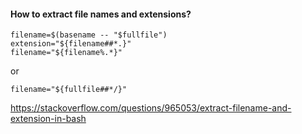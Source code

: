 #### How to extract file names and extensions?

```
filename=$(basename -- "$fullfile")
extension="${filename##*.}"
filename="${filename%.*}"
```
or
```
filename="${fullfile##*/}"
```
https://stackoverflow.com/questions/965053/extract-filename-and-extension-in-bash
